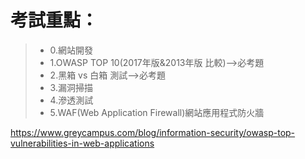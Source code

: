 # 考試重點：

>* 0.網站開發
>* 1.OWASP TOP 10(2017年版&2013年版 比較)-->必考題
>* 2.黑箱 vs 白箱 測試-->必考題
>* 3.漏洞掃描
>* 4.滲透測試
>* 5.WAF(Web Application Firewall)網站應用程式防火牆

https://www.greycampus.com/blog/information-security/owasp-top-vulnerabilities-in-web-applications
